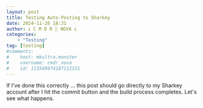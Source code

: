 ```yaml
---
layout: post
title: Testing Auto-Posting to Sharkey
date: 2024-11-26 18:31
author: 𐕣 C M D R ░ NOVA 𐕣
categories:
    - "Testing"
tag: [testing]
#comments:
#    host: mkultra.monster
#    username: cmdr_nova
#    id: 113549974187112151
---
```

If I've done this correctly ... this post should go directly to my Sharkey account after I hit the commit button and the build process completes. Let's see what happens.